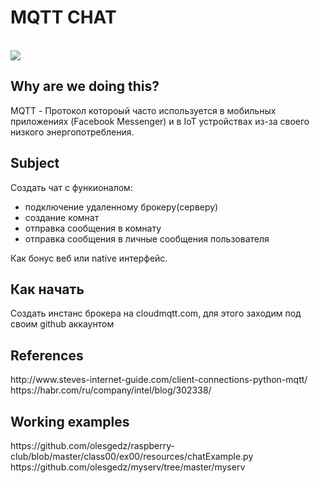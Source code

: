 <h1>MQTT CHAT</h1>
<br>
<img src="http://www.steves-internet-guide.com/wp-content/uploads/loop-function-illustration.jpg">
<div>
 <div>
  <h2>Why are we doing this?</h2>
  <div>
   MQTT - Протокол котороый часто используется в мобильных приложениях (Facebook Messenger) и в IoT устройствах из-за своего низкого энергопотребления.
  </div>
 </div>
 <h2>Subject</h2>
 <div>
 
 Создать чат  с функионалом:
 <ul>
 <li>подключение удаленному брокеру(серверу) </li>
 <li> создание комнат</li>
 <li> отправка сообщения в комнату</li>
 <li> отправка сообщения в личные сообщения пользователя</li>
 </ul>
  </div>
 <p>Как бонус веб или native интерфейс.</p>

<h2>Как начать</h2>
 Создать инстанс брокера на cloudmqtt.com, для этого заходим под своим github аккаунтом
</br>
<h2>References</h2>
  http://www.steves-internet-guide.com/client-connections-python-mqtt/
  https://habr.com/ru/company/intel/blog/302338/
<h2> Working examples</h2>
 https://github.com/olesgedz/raspberry-club/blob/master/class00/ex00/resources/chatExample.py
 https://github.com/olesgedz/myserv/tree/master/myserv
</div>
